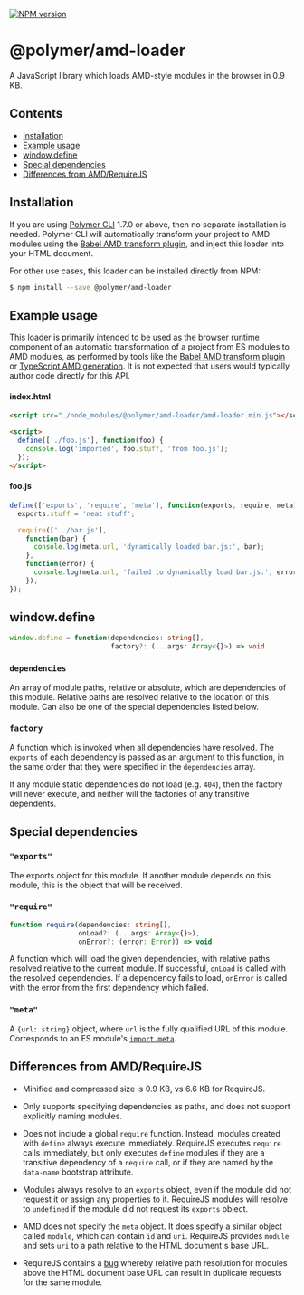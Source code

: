 [![NPM version](http://img.shields.io/npm/v/@polymer/amd-loader.svg)](https://www.npmjs.com/package/@polymer/amd-loader)

# @polymer/amd-loader

A JavaScript library which loads AMD-style modules in the browser in 0.9 KB.

## Contents

- [Installation](#installation)
- [Example usage](#example-usage)
- [window.define](#windowdefine)
- [Special dependencies](#special-dependencies)
- [Differences from AMD/RequireJS](#differences-from-amdrequirejs)

## Installation

If you are using [Polymer CLI][1] 1.7.0 or above, then no separate installation
is needed. Polymer CLI will automatically transform your project to AMD modules
using the [Babel AMD transform plugin][2], and inject this loader into your HTML
document.

For other use cases, this loader can be installed directly from NPM:

```bash
$ npm install --save @polymer/amd-loader
```

## Example usage

This loader is primarily intended to be used as the browser runtime component of
an automatic transformation of a project from ES modules to AMD modules, as
performed by tools like the [Babel AMD transform plugin][2] or [TypeScript AMD
generation][3]. It is not expected that users would typically author code
directly for this API.

#### index.html
```html
<script src="./node_modules/@polymer/amd-loader/amd-loader.min.js"></script>

<script>
  define(['./foo.js'], function(foo) {
    console.log('imported', foo.stuff, 'from foo.js');
  });
</script>
```

#### foo.js
```js
define(['exports', 'require', 'meta'], function(exports, require, meta) {
  exports.stuff = 'neat stuff';

  require(['../bar.js'],
    function(bar) {
      console.log(meta.url, 'dynamically loaded bar.js:', bar);
    },
    function(error) {
      console.log(meta.url, 'failed to dynamically load bar.js:', error);
    });
});
```

## window.define

```ts
window.define = function(dependencies: string[],
                         factory?: (...args: Array<{}>) => void
```

### `dependencies`
An array of module paths, relative or absolute, which are dependencies of this
module. Relative paths are resolved relative to the location of this module.
Can also be one of the special dependencies listed below.

### `factory`
A function which is invoked when all dependencies have resolved. The `exports`
of each dependency is passed as an argument to this function, in the same order
that they were specified in the `dependencies` array.

If any module static dependencies do not load (e.g. `404`), then the factory
will never execute, and neither will the factories of any transitive dependents.

## Special dependencies

### `"exports"`

The exports object for this module. If another module depends on this module,
this is the object that will be received.

### `"require"`

```ts
function require(dependencies: string[],
                 onLoad?: (...args: Array<{}>),
                 onError?: (error: Error)) => void
```

A function which will load the given dependencies, with relative paths resolved
relative to the current module. If successful, `onLoad` is called with the
resolved dependencies. If a dependency fails to load, `onError` is called with
the error from the first dependency which failed.

### `"meta"`

A `{url: string}` object, where `url` is the fully qualified URL of this module.
Corresponds to an ES module's [`import.meta`][5].

## Differences from AMD/RequireJS

- Minified and compressed size is 0.9 KB, vs 6.6 KB for RequireJS.

- Only supports specifying dependencies as paths, and does not support
  explicitly naming modules.

- Does not include a global `require` function. Instead,  modules created with
  `define` always execute immediately. RequireJS executes `require` calls
  immediately, but only executes `define` modules if they are a transitive
  dependency of a `require` call, or if they are named by the `data-name`
  bootstrap attribute.

- Modules always resolve to an `exports` object, even if the module did not
  request it or assign any properties to it. RequireJS modules will resolve to
  `undefined` if the module did not request its `exports` object.

- AMD does not specify the `meta` object. It does specify a similar object
  called `module`, which can contain `id` and `uri`. RequireJS provides `module`
  and sets `uri` to a path relative to the HTML document's base URL.

- RequireJS contains a [bug][4] whereby relative path resolution for modules
  above the HTML document base URL can result in duplicate requests for the same
  module.

[1]: https://github.com/Polymer/tools/tree/master/packages/cli
[2]: https://babeljs.io/docs/plugins/transform-es2015-modules-amd/
[3]: https://www.typescriptlang.org/docs/handbook/modules.html#code-generation-for-modules
[4]: https://github.com/requirejs/requirejs/issues/1732
[5]: https://github.com/tc39/proposal-import-meta/blob/master/HTML%20Integration.md
